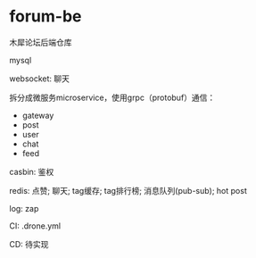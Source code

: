# forum-be
木犀论坛后端仓库

mysql

websocket: 聊天

拆分成微服务microservice，使用grpc（protobuf）通信：
- gateway
- post
- user
- chat
- feed

casbin: 鉴权

redis: 点赞; 聊天; tag缓存; tag排行榜; 消息队列(pub-sub); hot post

log: zap

CI: .drone.yml

CD: 待实现
